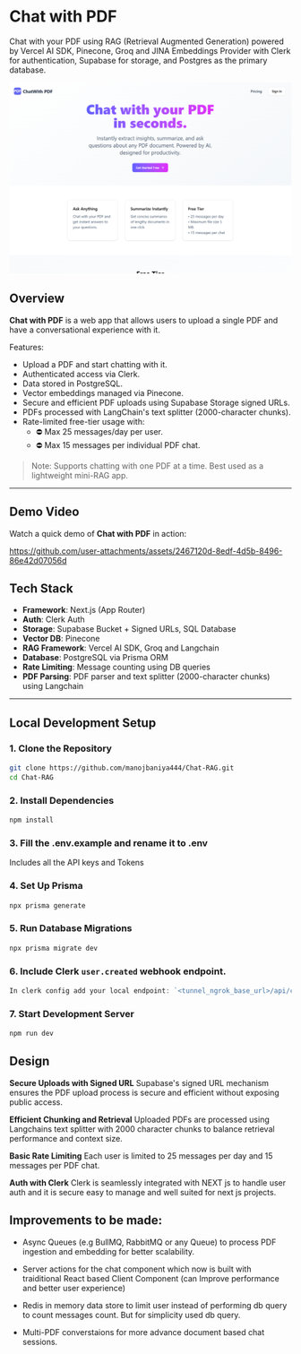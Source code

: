 # Chat with PDF

Chat with your PDF using RAG (Retrieval Augmented Generation) powered by Vercel AI SDK, Pinecone, Groq and JINA Embeddings Provider with Clerk for authentication, Supabase for storage, and Postgres as the primary database.

![Chat with PDF Screenshot](./public/pdf-rag-chat.png)

## Overview

**Chat with PDF** is a web app that allows users to upload a single PDF and have a conversational experience with it.

Features:

- Upload a PDF and start chatting with it.
- Authenticated access via Clerk.
- Data stored in PostgreSQL.
- Vector embeddings managed via Pinecone.
- Secure and efficient PDF uploads using Supabase Storage signed URLs.
- PDFs processed with LangChain's text splitter (2000-character chunks).
- Rate-limited free-tier usage with:
  - ⛔ Max 25 messages/day per user.
  - ⛔ Max 15 messages per individual PDF chat.

> Note: Supports chatting with one PDF at a time. Best used as a lightweight mini-RAG app.

---

## Demo Video

Watch a quick demo of **Chat with PDF** in action:

https://github.com/user-attachments/assets/2467120d-8edf-4d5b-8496-86e42d07056d

## Tech Stack

- **Framework**: Next.js (App Router)
- **Auth**: Clerk Auth
- **Storage**: Supabase Bucket + Signed URLs, SQL Database
- **Vector DB**: Pinecone
- **RAG Framework**: Vercel AI SDK, Groq and Langchain
- **Database**: PostgreSQL via Prisma ORM
- **Rate Limiting**: Message counting using DB queries
- **PDF Parsing**: PDF parser and text splitter (2000-character chunks) using Langchain

---

## Local Development Setup

### 1. Clone the Repository

```bash
git clone https://github.com/manojbaniya444/Chat-RAG.git
cd Chat-RAG
```

### 2. Install Dependencies

```bash
npm install
```

### 3. Fill the .env.example and rename it to .env

Includes all the API keys and Tokens

### 4. Set Up Prisma

```bash
npx prisma generate
```

### 5. Run Database Migrations

```bash
npx prisma migrate dev
```

### 6. Include Clerk `user.created` webhook endpoint.

```js
In clerk config add your local endpoint: `<tunnel_ngrok_base_url>/api/clerk/webhook`
```

### 7. Start Development Server

```bash
npm run dev
```

## Design

**Secure Uploads with Signed URL**
Supabase's signed URL mechanism ensures the PDF upload process is secure and efficient without exposing public access.

**Efficient Chunking and Retrieval**
Uploaded PDFs are processed using Langchains text splitter with 2000 character chunks to balance retrieval performance and context size.

**Basic Rate Limiting**
Each user is limited to 25 messages per day and 15 messages per PDF chat.

**Auth with Clerk**
Clerk is seamlessly integrated with NEXT js to handle user auth and it is secure easy to manage and well suited for next js projects.

## Improvements to be made:

- Async Queues (e.g BullMQ, RabbitMQ or any Queue) to process PDF ingestion and embedding for better scalability.

- Server actions for the chat component which now is built with traiditional React based Client Component (can Improve performance and better user experience)

- Redis in memory data store to limit user instead of performing db query to count messages count. But for simplicity used db query.

- Multi-PDF converstaions for more advance document based chat sessions.
